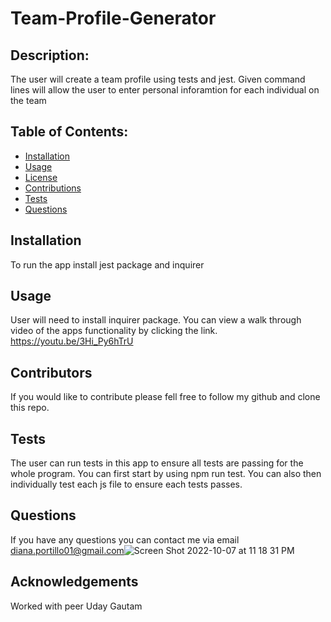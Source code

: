 # Team-Profile-Generator

## Description:
The user will create a team profile using tests and jest. Given command lines will allow the user to enter personal inforamtion
for each individual on the team

## Table of Contents:

* [Installation](#Installation)
* [Usage](#Usage)
* [License](#License)
* [Contributions](#Contributions)
* [Tests](#Tests)
* [Questions](#Questions)

## Installation
To run the app install jest package and inquirer

## Usage 
User will need to install inquirer package. 
You can view a walk through video of the apps functionality by clicking the link.
https://youtu.be/3Hi_Py6hTrU

## Contributors
If you would like to contribute please fell free to follow my github and clone this repo.

## Tests
The user can run tests in this app to ensure all tests are passing for the whole program. You can first start by using npm run test.
You can also then individually test each js file to ensure each tests passes.

## Questions
If you have any questions you can contact me via email diana.portillo01@gmail.com![Screen Shot 2022-10-07 at 11 18 31 PM](https://user-images.githubusercontent.com/102496344/194693445-1892b47f-8e53-4faa-8f7b-a497afb5f407.png)


## Acknowledgements
Worked with peer Uday Gautam

